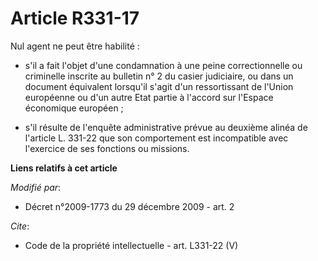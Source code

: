 # Article R331-17

Nul agent ne peut être habilité :

- s'il a fait l'objet d'une condamnation à une peine correctionnelle ou criminelle inscrite au bulletin n° 2 du casier
judiciaire, ou dans un document équivalent lorsqu'il s'agit d'un ressortissant de l'Union européenne ou d'un autre Etat
partie à l'accord sur l'Espace économique européen ;

- s'il résulte de l'enquête administrative prévue au deuxième alinéa de l'article L. 331-22 que son comportement est
incompatible avec l'exercice de ses fonctions ou missions.

**Liens relatifs à cet article**

_Modifié par_:

  - Décret n°2009-1773 du 29 décembre 2009 - art. 2

_Cite_:

  - Code de la propriété intellectuelle - art. L331-22 (V)
